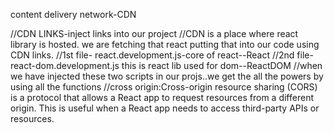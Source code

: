  content delivery network-CDN

//CDN LINKS-inject links into our project
//CDN is a place where react library is hosted. we are fetching that react putting that into our code using CDN links. 
//1st file- react.development.js-core of react--React
//2nd file-react-dom.development.js this is react lib used for dom--ReactDOM
//when we have  injected these two scripts in our projs..we get the all the powers by using all the functions 
//cross origin:Cross-origin resource sharing (CORS) is a protocol that allows a React app to request resources from a different origin. This is useful when a React app needs to access third-party APIs or resources.
